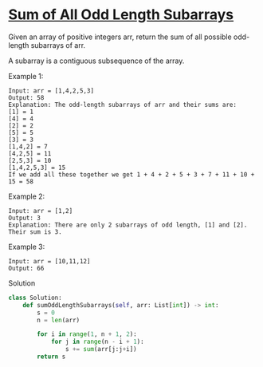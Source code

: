 # [Sum of All Odd Length Subarrays](https://leetcode.com/problems/sum-of-all-odd-length-subarrays/description/)

Given an array of positive integers arr, return the sum of all possible odd-length subarrays of arr.

A subarray is a contiguous subsequence of the array.

Example 1:
```
Input: arr = [1,4,2,5,3]
Output: 58
Explanation: The odd-length subarrays of arr and their sums are:
[1] = 1
[4] = 4
[2] = 2
[5] = 5
[3] = 3
[1,4,2] = 7
[4,2,5] = 11
[2,5,3] = 10
[1,4,2,5,3] = 15
If we add all these together we get 1 + 4 + 2 + 5 + 3 + 7 + 11 + 10 + 15 = 58
```
Example 2:
```
Input: arr = [1,2]
Output: 3
Explanation: There are only 2 subarrays of odd length, [1] and [2]. Their sum is 3.
```
Example 3:
```
Input: arr = [10,11,12]
Output: 66
```
Solution
```python
class Solution:
    def sumOddLengthSubarrays(self, arr: List[int]) -> int:
        s = 0
        n = len(arr)

        for i in range(1, n + 1, 2):
            for j in range(n - i + 1):
                s += sum(arr[j:j+i])
        return s
```